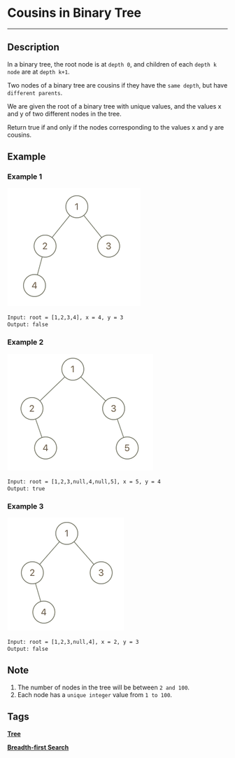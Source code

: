 # Cousins in Binary Tree
-----
## Description
In a binary tree, the root node is at `depth 0`, and children of each `depth k node` are at `depth k+1`.

Two nodes of a binary tree are cousins if they have the `same depth`, but have `different parents`.

We are given the root of a binary tree with unique values, and the values x and y of two different nodes in the tree.

Return true if and only if the nodes corresponding to the values x and y are cousins.

## Example
### Example 1
![](../images/933_example_1.png)
```
Input: root = [1,2,3,4], x = 4, y = 3
Output: false
```

### Example 2
![](../images/933_example_2.png)
```
Input: root = [1,2,3,null,4,null,5], x = 5, y = 4
Output: true
```

### Example 3
![](../images/933_example_3.png)
```
Input: root = [1,2,3,null,4], x = 2, y = 3
Output: false
```

## Note
1. The number of nodes in the tree will be between `2 and 100`.
2. Each node has a `unique integer` value from `1 to 100`.

## Tags
**[Tree](https://leetcode.com/tag/tree)**

**[Breadth-first Search](https://leetcode.com/tag/breadth-first-search)**
